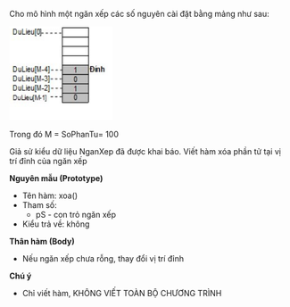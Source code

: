 Cho mô hình một ngăn xếp các số nguyên cài đặt bằng mảng như sau:

<img src="../Stack.png">

Trong đó M = SoPhanTu= 100

Giả sử kiểu dữ liệu NganXep đã được khai báo. Viết hàm xóa phần tử tại vị trí đỉnh của ngăn xếp

**Nguyên mẫu (Prototype)**
- Tên hàm: xoa()
- Tham số: 
  - pS - con trỏ ngăn xếp
- Kiểu trả về: không

**Thân hàm (Body)**
  - Nếu ngăn xếp chưa rỗng, thay đổi vị trí đỉnh

**Chú ý**
- Chỉ viết hàm, KHÔNG VIẾT TOÀN BỘ CHƯƠNG TRÌNH

